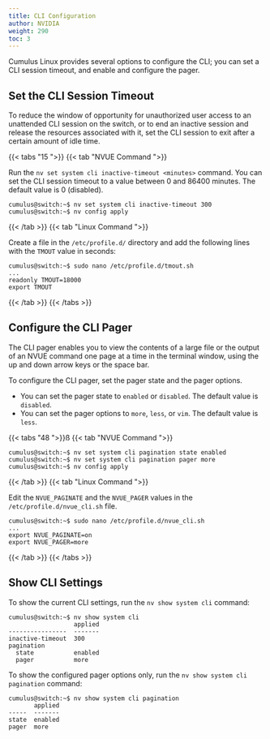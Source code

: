 ```yaml
---
title: CLI Configuration
author: NVIDIA
weight: 290
toc: 3
---
```

Cumulus Linux provides several options to configure the CLI; you can set a CLI session timeout, and enable and configure the pager.

## Set the CLI Session Timeout

To reduce the window of opportunity for unauthorized user access to an unattended CLI session on the switch, or to end an inactive session and release the resources associated with it, set the CLI session to exit after a certain amount of idle time.

{{< tabs "15 ">}}
{{< tab "NVUE Command ">}}

Run the `nv set system cli inactive-timeout <minutes>` command. You can set the CLI session timeout to a value between 0 and 86400 minutes. The default value is 0 (disabled).

```
cumulus@switch:~$ nv set system cli inactive-timeout 300
cumulus@switch:~$ nv config apply
```

{{< /tab >}}
{{< tab "Linux Command ">}}

Create a file in the `/etc/profile.d/` directory and add the following lines with the `TMOUT` value in seconds:

```
cumulus@switch:~$ sudo nano /etc/profile.d/tmout.sh
...
readonly TMOUT=18000
export TMOUT
```

{{< /tab >}}
{{< /tabs >}}

## Configure the CLI Pager

The CLI pager enables you to view the contents of a large file or the output of an NVUE command one page at a time in the terminal window, using the up and down arrow keys or the space bar.

To configure the CLI pager, set the pager state and the pager options.

- You can set the pager state to `enabled` or `disabled`. The default value is `disabled`.
- You can set the pager options to `more`, `less`, or `vim`. The default value is `less`.

{{< tabs "48 ">}}ß
{{< tab "NVUE Command ">}}

```
cumulus@switch:~$ nv set system cli pagination state enabled
cumulus@switch:~$ nv set system cli pagination pager more
cumulus@switch:~$ nv config apply
```

{{< /tab >}}
{{< tab "Linux Command ">}}

Edit the `NVUE_PAGINATE` and the `NVUE_PAGER` values in the `/etc/profile.d/nvue_cli.sh` file.

```
cumulus@switch:~$ sudo nano /etc/profile.d/nvue_cli.sh
...
export NVUE_PAGINATE=on
export NVUE_PAGER=more
```

{{< /tab >}}
{{< /tabs >}}

## Show CLI Settings

To show the current CLI settings, run the `nv show system cli` command:

```
cumulus@switch:~$ nv show system cli
                  applied
----------------  -------
inactive-timeout  300  
pagination               
  state           enabled
  pager           more
```

To show the configured pager options only, run the `nv show system cli pagination` command:

```
cumulus@switch:~$ nv show system cli pagination
       applied
-----  -------
state  enabled
pager  more
```
